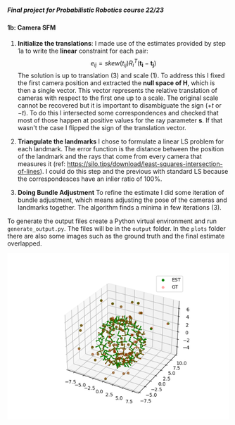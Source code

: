 ##### Final project for Probabilistic Robotics course 22/23
#### 1b: Camera SFM

1) **Initialize the translations**:
I made use of the estimates provided by step 1a to write the **linear** constraint for each pair: 
$$ e_{ij} = skew(t_{ij})R_i^T(\mathbf{t_i}-\mathbf{t_j}) $$
The solution is up to translation (3) and scale (1). To address this I fixed the first camera position and extracted the **null space of H**, which is then a single vector. This vector represents the relative translation of cameras with respect to the first one up to a scale. The original scale cannot be recovered but it is important to disambiguate the sign ($+t$ or $-t$). To do this I intersected some correspondences and checked that most of those happen at positive values for the ray parameter **s**. If that wasn't the case I flipped the sign of the translation vector.

2) **Triangulate the landmarks**
I chose to formulate a linear LS problem for each landmark. The error function is the distance between the position of the landmark and the rays that come from every camera that measures it (ref: https://silo.tips/download/least-squares-intersection-of-lines). I could do this step and the previous with standard LS because the correspondesces have an inlier ratio of $100$%.

3) **Doing Bundle Adjustment**
To refine the estimate I did some iteration of bundle adjustment, which means adjusting the pose of the cameras and landmarks together. The algorithm finds a minima in few iterations (3). 

To generate the output files create a Python virtual environment and run `generate_output.py`. The files will be in the `output` folder. In the `plots` folder there are also some images such as the ground truth and the final estimate overlapped.

![Alt text](./plots/datasets.png "dataset")